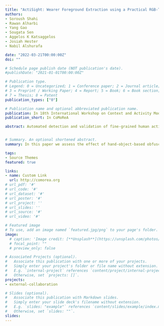 ```yaml
---
title: "ActiSight: Wearer Foreground Extraction using a Practical RGB-Thermal Wearable"
authors:
- Soroush Shahi
- Rawan Alharbi
- Yang Gao 
- Sougata Sen
- Aggelos K Katsaggelos
- Josiah Hester
- Nabil Alshurafa

date: "2022-03-21T00:00:00Z"
doi: ""

# Schedule page publish date (NOT publication's date).
#publishDate: "2021-01-01T00:00:00Z"

# Publication type.
# Legend: 0 = Uncategorized; 1 = Conference paper; 2 = Journal article;
# 3 = Preprint / Working Paper; 4 = Report; 5 = Book; 6 = Book section;
# 7 = Thesis; 8 = Patent
publication_types: ["0"]

# Publication name and optional abbreviated publication name.
publication: In 18th International Workshop on Context and Activity Modeling and Recognition (CoMoReA)
publication_short: In CoMoReA

abstract: Automated detection and validation of fine-grained human activities from egocentric vision has gained increased attention in recent years due to the rich information afforded by RGB images. However, it is not easy to discern how much rich information is necessary to detect the activity of interest reliably. Localization of hands and objects in the image has proven helpful to distinguishing between hand-related fine-grained activities. This paper describes the design of a hand-object-based mask obfuscation method (hobm) and assesses its effect on automated recognition of fine-grained human activities. hobm masks all pixels other than the hand and object in-hand, improving the protection of personal user information (PUI). We test a deep learning model trained with and without obfuscation using a public egocentric activity dataset with 86 class labels and achieve almost similar classification accuracies (2% decrease with obfuscation). Our findings show that it is possible to protect PUI at smaller image utility costs (loss of accuracy). 


# Summary. An optional shortened abstract.
summary: In this paper we assess the effect of hand-object-based obfuscation on recognizing fine-grained human activities.

tags:
- Source Themes
featured: true

links:
- name: Custom Link
  url: http://comorea.org
# url_pdf: '#'
# url_code: '#'
# url_dataset: '#'
# url_poster: '#'
# url_project: ''
# url_slides: ''
# url_source: '#'
# url_video: '#'

# Featured image
# To use, add an image named `featured.jpg/png` to your page's folder. 
image:
  # caption: 'Image credit: [**Unsplash**](https://unsplash.com/photos/pLCdAaMFLTE)'
  # focal_point: ""
  # preview_only: false

# Associated Projects (optional).
#   Associate this publication with one or more of your projects.
#   Simply enter your project's folder or file name without extension.
#   E.g. `internal-project` references `content/project/internal-project/index.md`.
#   Otherwise, set `projects: []`.
projects:
- external-collaboration

# Slides (optional).
#   Associate this publication with Markdown slides.
#   Simply enter your slide deck's filename without extension.
#   E.g. `slides: "example"` references `content/slides/example/index.md`.
#   Otherwise, set `slides: ""`.
slides:
---
```


<!-- {{% callout note %}}
Click the *Cite* button above to demo the feature to enable visitors to import publication metadata into their reference management software.
{{% /callout %}}

Supplementary notes can be added here, including [code and math](https://sourcethemes.com/academic/docs/writing-markdown-latex/).
 -->